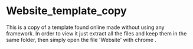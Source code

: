 # Website_template_copy
This is a copy of a template found online made without using any framework.
In order to view it just extract all  the files and keep them in the same folder, then simply open the file 'Website' with chrome .



